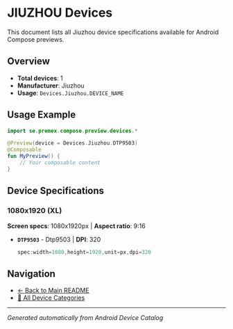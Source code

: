 # JIUZHOU Devices

This document lists all Jiuzhou device specifications available for Android Compose previews.

## Overview

- **Total devices**: 1
- **Manufacturer**: Jiuzhou
- **Usage**: `Devices.Jiuzhou.DEVICE_NAME`

## Usage Example

```kotlin
import se.premex.compose.preview.devices.*

@Preview(device = Devices.Jiuzhou.DTP9503)
@Composable
fun MyPreview() {
    // Your composable content
}
```

## Device Specifications

### 1080x1920 (XL)

**Screen specs**: 1080x1920px | **Aspect ratio**: 9:16

- **`DTP9503`** - Dtp9503 | **DPI**: 320
  ```kotlin
  spec:width=1080,height=1920,unit=px,dpi=320
  ```

## Navigation

- [← Back to Main README](../../README.md)
- [📱 All Device Categories](../README.md)

---
*Generated automatically from Android Device Catalog*
